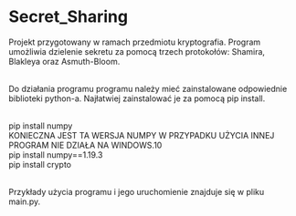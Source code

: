 # Secret_Sharing
Projekt przygotowany w ramach przedmiotu kryptografia. Program umożliwia dzielenie sekretu za pomocą trzech protokołów: Shamira, Blakleya oraz Asmuth-Bloom. <br /><br />

Do działania programu programu należy mieć zainstalowane odpowiednie biblioteki python-a. Najłatwiej zainstalować je za pomocą pip install.<br /><br />

pip install numpy<br />
KONIECZNA JEST TA WERSJA NUMPY W PRZYPADKU UŻYCIA INNEJ PROGRAM NIE DZIAŁA NA WINDOWS.10<br />
pip install numpy==1.19.3<br />
pip install crypto<br /><br />

Przykłady użycia programu i jego uruchomienie znajduje się w pliku main.py.
